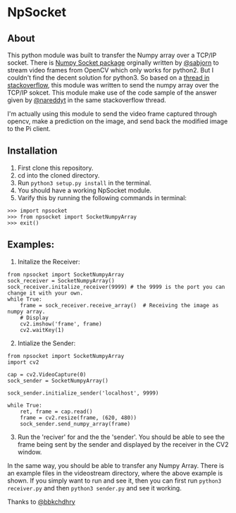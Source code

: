 # NpSocket
## About
This python module was built to transfer the Numpy array over a TCP/IP socket. There is [Numpy Socket package](https://github.com/sabjorn/NumpySocket)
orginally written by [@sabjorn](https://github.com/sabjorn/) to stream video frames from OpenCV  which only works for python2. But I couldn't find the decent solution for python3. So based on a [thread in stackoverflow](https://stackoverflow.com/questions/30988033/sending-live-video-frame-over-network-in-python-opencv), this module was written to send the numpy array over the TCP/IP sokcet. This module make use of the code sample of the answer given by [@nareddyt](https://stackoverflow.com/users/4402434/nareddyt) in the same stackoverflow thread. 

I'm actually using this module to send the video frame captured through opencv, make a prediction on the image, and send
back the modified image to the Pi client.

## Installation 
1. First clone this repository. 
2. cd into the cloned directory. 
3. Run `python3 setup.py install` in the terminal. 
4. You should have a working NpSocket module. 
5. Varify this by running the following commands in terminal: 
```
>>> import npsocket
>>> from npsocket import SocketNumpyArray
>>> exit() 

```
## Examples:
1. Initalize the Receiver: 
```
from npsocket import SocketNumpyArray
sock_receiver = SocketNumpyArray()
sock_receiver.initalize_receiver(9999) # the 9999 is the port you can change it with your own. 
while True:
    frame = sock_receiver.receive_array()  # Receiving the image as numpy array. 
    # Display
    cv2.imshow('frame', frame)
    cv2.waitKey(1)
```
2. Intialize the Sender: 
```
from npsocket import SocketNumpyArray
import cv2

cap = cv2.VideoCapture(0)
sock_sender = SocketNumpyArray()

sock_sender.initialize_sender('localhost', 9999)

while True:
    ret, frame = cap.read()
    frame = cv2.resize(frame, (620, 480))
    sock_sender.send_numpy_array(frame)
```
3. Run the 'reciver' for and the the 'sender'. You should be able to see the frame being sent by the sender and displayed by the receiver in the CV2 window. 

In the same way, you should be able to transfer any Numpy Array. There is an example files in the videostream directory, where the above example is shown. If you simply want to run and see it, then you can first run `python3 receiver.py` and then `python3 sender.py` and see it working. 

Thanks to [@bbkchdhry](https://github.com/bbkchdhry)

